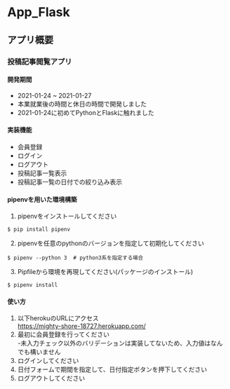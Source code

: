 # App_Flask
## アプリ概要
### 投稿記事閲覧アプリ
#### 開発期間
- 2021-01-24 ~ 2021-01-27
- 本業就業後の時間と休日の時間で開発しました
- 2021-01-24に初めてPythonとFlaskに触れました

#### 実装機能
- 会員登録
- ログイン
- ログアウト
- 投稿記事一覧表示
- 投稿記事一覧の日付での絞り込み表示

#### pipenvを用いた環境構築  
1. pipenvをインストールしてください　　
```
$ pip install pipenv
```
2. pipenvを任意のpythonのバージョンを指定して初期化してください  
```
$ pipenv --python 3  # python3系を指定する場合
```
3. Pipfileから環境を再現してください(パッケージのインストール)  
```
$ pipenv install
```

#### 使い方
1. 以下herokuのURLにアクセス  
https://mighty-shore-18727.herokuapp.com/  
1. 最初に会員登録を行ってください  
    -未入力チェック以外のバリデーションは実装してないため、入力値はなんでも構いません
1. ログインしてください
1. 日付フォームで期間を指定して、日付指定ボタンを押下してください
1. ログアウトしてください
